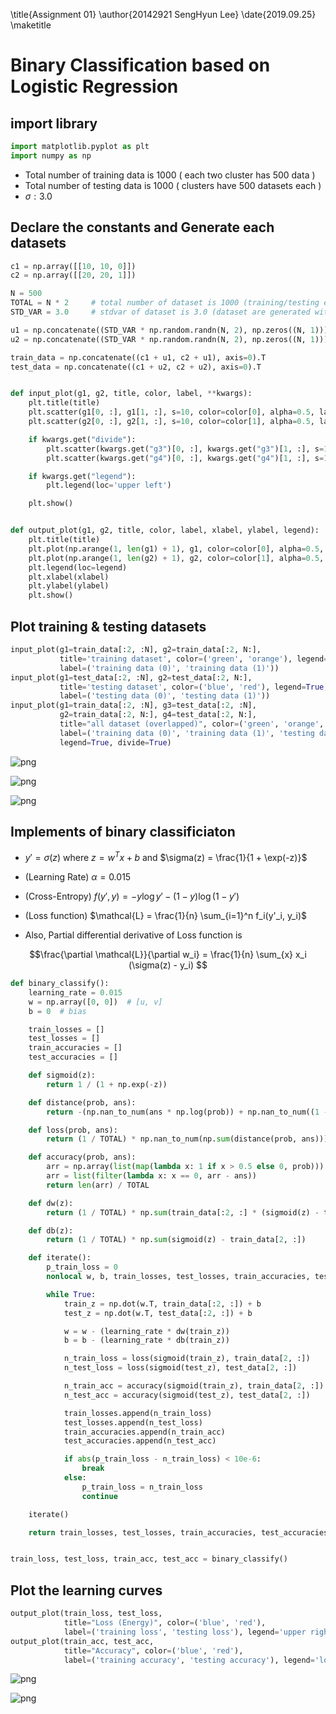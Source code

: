 \title{Assignment 01}
\author{20142921 SengHyun Lee}
\date{2019.09.25}
\maketitle
# Binary Classification based on Logistic Regression


## import library


```python
import matplotlib.pyplot as plt
import numpy as np
```

* Total number of training data is $1000$ ( each two cluster has $500$ data )
* Total number of testing data is $1000$ ( clusters have $500$ datasets each ) 
* $\sigma : 3.0$

## Declare the constants and Generate each datasets


```python
c1 = np.array([[10, 10, 0]])
c2 = np.array([[20, 20, 1]])

N = 500
TOTAL = N * 2     # total number of dataset is 1000 (training/testing each)
STD_VAR = 3.0     # stdvar of dataset is 3.0 (dataset are generated with N(0, 3.0^2) from their centroid)

u1 = np.concatenate((STD_VAR * np.random.randn(N, 2), np.zeros((N, 1))), axis=1)
u2 = np.concatenate((STD_VAR * np.random.randn(N, 2), np.zeros((N, 1))), axis=1)

train_data = np.concatenate((c1 + u1, c2 + u1), axis=0).T
test_data = np.concatenate((c1 + u2, c2 + u2), axis=0).T


def input_plot(g1, g2, title, color, label, **kwargs):
    plt.title(title)
    plt.scatter(g1[0, :], g1[1, :], s=10, color=color[0], alpha=0.5, label=label[0])
    plt.scatter(g2[0, :], g2[1, :], s=10, color=color[1], alpha=0.5, label=label[1])

    if kwargs.get("divide"):
        plt.scatter(kwargs.get("g3")[0, :], kwargs.get("g3")[1, :], s=10, color=color[2], alpha=0.5, label=label[2])
        plt.scatter(kwargs.get("g4")[0, :], kwargs.get("g4")[1, :], s=10, color=color[3], alpha=0.5, label=label[3])

    if kwargs.get("legend"):
        plt.legend(loc='upper left')

    plt.show()


def output_plot(g1, g2, title, color, label, xlabel, ylabel, legend):
    plt.title(title)
    plt.plot(np.arange(1, len(g1) + 1), g1, color=color[0], alpha=0.5, label=label[0])
    plt.plot(np.arange(1, len(g2) + 1), g2, color=color[1], alpha=0.5, label=label[1])
    plt.legend(loc=legend)
    plt.xlabel(xlabel)
    plt.ylabel(ylabel)
    plt.show()
```

## Plot training & testing datasets


```python
input_plot(g1=train_data[:2, :N], g2=train_data[:2, N:],
           title='training dataset', color=('green', 'orange'), legend=True,
           label=('training data (0)', 'training data (1)'))
input_plot(g1=test_data[:2, :N], g2=test_data[:2, N:],
           title='testing dataset', color=('blue', 'red'), legend=True,
           label=('testing data (0)', 'testing data (1)'))
input_plot(g1=train_data[:2, :N], g3=test_data[:2, :N],
           g2=train_data[:2, N:], g4=test_data[:2, N:],
           title="all dataset (overlapped)", color=('green', 'orange', 'blue', 'red'),
           label=('training data (0)', 'training data (1)', 'testing data (0)', 'testing data (1)'),
           legend=True, divide=True)
```


![png](images/output_8_0.png)



![png](images/output_8_1.png)



![png](images/output_8_2.png)


## Implements of binary classificiaton

* $y' = \sigma(z)$ where $z = w^T x + b$ and $\sigma(z) = \frac{1}{1 + \exp(-z)}$
* (Learning Rate) $\alpha = 0.015$
* (Cross-Entropy) $f(y', y) = - y \log y' - (1 - y) \log (1 - y')$
* (Loss function) $\mathcal{L} = \frac{1}{n} \sum_{i=1}^n f_i(y'_i, y_i)$

* Also, Partial differential derivative of Loss function is

$$\frac{\partial \mathcal{L}}{\partial w_i} = \frac{1}{n} \sum_{x} x_i (\sigma(z) - y_i) $$


```python
def binary_classify():
    learning_rate = 0.015
    w = np.array([0, 0])  # [u, v]
    b = 0  # bias

    train_losses = []
    test_losses = []
    train_accuracies = []
    test_accuracies = []

    def sigmoid(z):
        return 1 / (1 + np.exp(-z))

    def distance(prob, ans):
        return -(np.nan_to_num(ans * np.log(prob)) + np.nan_to_num((1 - ans) * np.log(1 - prob)))

    def loss(prob, ans):
        return (1 / TOTAL) * np.nan_to_num(np.sum(distance(prob, ans)))

    def accuracy(prob, ans):
        arr = np.array(list(map(lambda x: 1 if x > 0.5 else 0, prob)))
        arr = list(filter(lambda x: x == 0, arr - ans))
        return len(arr) / TOTAL

    def dw(z):
        return (1 / TOTAL) * np.sum(train_data[:2, :] * (sigmoid(z) - train_data[2, :]), axis=1)

    def db(z):
        return (1 / TOTAL) * np.sum(sigmoid(z) - train_data[2, :])

    def iterate():
        p_train_loss = 0
        nonlocal w, b, train_losses, test_losses, train_accuracies, test_accuracies

        while True:
            train_z = np.dot(w.T, train_data[:2, :]) + b
            test_z = np.dot(w.T, test_data[:2, :]) + b

            w = w - (learning_rate * dw(train_z))
            b = b - (learning_rate * db(train_z))

            n_train_loss = loss(sigmoid(train_z), train_data[2, :])
            n_test_loss = loss(sigmoid(test_z), test_data[2, :])

            n_train_acc = accuracy(sigmoid(train_z), train_data[2, :])
            n_test_acc = accuracy(sigmoid(test_z), test_data[2, :])

            train_losses.append(n_train_loss)
            test_losses.append(n_test_loss)
            train_accuracies.append(n_train_acc)
            test_accuracies.append(n_test_acc)

            if abs(p_train_loss - n_train_loss) < 10e-6:
                break
            else:
                p_train_loss = n_train_loss
                continue

    iterate()

    return train_losses, test_losses, train_accuracies, test_accuracies


train_loss, test_loss, train_acc, test_acc = binary_classify()
```

## Plot the learning curves


```python
output_plot(train_loss, test_loss,
            title="Loss (Energy)", color=('blue', 'red'),
            label=('training loss', 'testing loss'), legend='upper right', xlabel="iteration", ylabel="loss")
output_plot(train_acc, test_acc,
            title="Accuracy", color=('blue', 'red'),
            label=('training accuracy', 'testing accuracy'), legend='lower right', xlabel="iteration", ylabel="accuracy")
```


![png](images/output_15_0.png)



![png](images/output_15_1.png)

